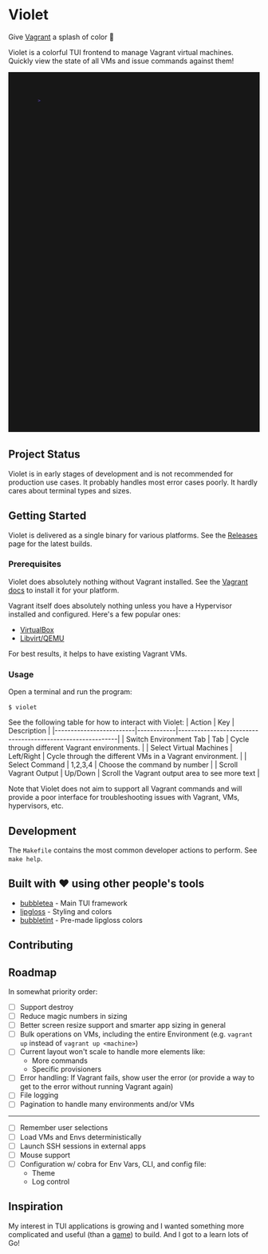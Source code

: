 # Violet
Give [Vagrant](https://developer.hashicorp.com/vagrant) a splash of color :art:

Violet is a colorful TUI frontend to manage Vagrant virtual machines. Quickly view the state of all VMs and issue commands against them!

![Violet Gif](./assets/demo.gif)

## Project Status
Violet is in early stages of development and is not recommended for production use cases. It probably handles most error cases poorly. It hardly cares about terminal types and sizes.

## Getting Started

Violet is delivered as a single binary for various platforms. See the [Releases](https://github.com/braheezy/violet/releases) page for the latest builds.

### Prerequisites

Violet does absolutely nothing without Vagrant installed. See the [Vagrant docs](https://developer.hashicorp.com/vagrant/downloads) to install it for your platform.

Vagrant itself does absolutely nothing unless you have a Hypervisor installed and configured. Here's a few popular ones:
- [VirtualBox](https://www.virtualbox.org/)
- [Libvirt/QEMU](https://libvirt.org/)

For best results, it helps to have existing Vagrant VMs.

### Usage
Open a terminal and run the program:

    $ violet

See the following table for how to interact with Violet:
| Action                  | Key        | Description                                               |
|-------------------------|------------|-----------------------------------------------------------|
| Switch Environment Tab  | Tab        | Cycle through different Vagrant environments.             |
| Select Virtual Machines | Left/Right | Cycle through the different VMs in a Vagrant environment. |
| Select Command          | 1,2,3,4    | Choose the command by number                              |
| Scroll Vagrant Output   | Up/Down    | Scroll the Vagrant output area to see more text           |

Note that Violet does not aim to support all Vagrant commands and will provide a poor interface for troubleshooting issues with Vagrant, VMs, hypervisors, etc.

## Development

The `Makefile` contains the most common developer actions to perform. See `make help`.

## Built with :heart: using other people's tools

* [bubbletea](https://github.com/charmbracelet/bubbletea) - Main TUI framework
* [lipgloss](https://github.com/charmbracelet/lipgloss) - Styling and colors
* [bubbletint](https://github.com/lrstanley/bubbletint) - Pre-made lipgloss colors

## Contributing

## Roadmap
In somewhat priority order:
- [ ] Support destroy
- [ ] Reduce magic numbers in sizing
- [ ] Better screen resize support and smarter app sizing in general
- [ ] Bulk operations on VMs, including the entire Environment (e.g. `vagrant up` instead of `vagrant up <machine>`)
- [ ] Current layout won't scale to handle more elements like:
  - More commands
  - Specific provisioners
- [ ] Error handling: If Vagrant fails, show user the error (or provide a way to get to the error without running Vagrant again)
- [ ] File logging
- [ ] Pagination to handle many environments and/or VMs
---
- [ ] Remember user selections
- [ ] Load VMs and Envs deterministically
- [ ] Launch SSH sessions in external apps
- [ ] Mouse support
- [ ] Configuration w/ cobra for Env Vars, CLI, and config file:
  - Theme
  - Log control

## Inspiration
My interest in TUI applications is growing and I wanted something more complicated and useful (than a [game](https://github.com/braheezy/hangman)) to build. And I got to a learn lots of Go!

